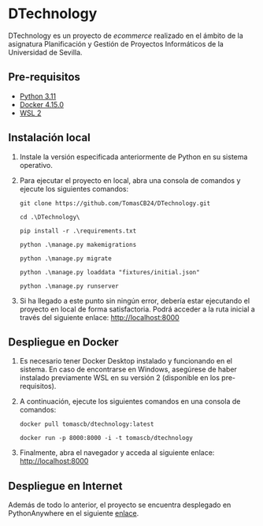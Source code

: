 # DTechnology
DTechnology es un proyecto de *ecommerce* realizado en el ámbito de la asignatura Planificación y Gestión de Proyectos Informáticos de la Universidad de Sevilla.

## Pre-requisitos
- [Python 3.11](https://www.python.org/downloads/)
- [Docker 4.15.0](https://docs.docker.com/desktop/release-notes/)
- [WSL 2](https://wslstorestorage.blob.core.windows.net/wslblob/wsl_update_x64.msi)



## Instalación local
1. Instale la versión especificada anteriormente de Python en su sistema operativo.
2. Para ejecutar el proyecto en local, abra una consola de comandos y ejecute los siguientes comandos:
    ```
    git clone https://github.com/TomasCB24/DTechnology.git
  
    cd .\DTechnology\
  
    pip install -r .\requirements.txt
  
    python .\manage.py makemigrations

    python .\manage.py migrate

    python .\manage.py loaddata "fixtures/initial.json"

    python .\manage.py runserver
    ```

3. Si ha llegado a este punto sin ningún error, debería estar ejecutando el proyecto  en local de forma satisfactoria. Podrá acceder a la ruta inicial a través del siguiente enlace: [http://localhost:8000](http://localhost:8000) 
   
 
## Despliegue en Docker
1. Es necesario tener Docker Desktop instalado y funcionando en el sistema. En caso de encontrarse en Windows, asegúrese de haber instalado previamente WSL en su versión 2 (disponible en los pre-requisitos).

2. A continuación, ejecute los siguientes comandos en una consola de comandos:
	  ```
    docker pull tomascb/dtechnology:latest
  
    docker run -p 8000:8000 -i -t tomascb/dtechnology
    ```

3. Finalmente, abra el navegador y acceda al siguiente enlace: [http://localhost:8000](http://localhost:8000)



## Despliegue en Internet
Además de todo lo anterior, el proyecto se encuentra desplegado en PythonAnywhere en el siguiente [enlace](http://dtechnology.pythonanywhere.com/).
